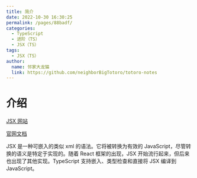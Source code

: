 ```yaml
---
title: 简介
date: 2022-10-30 16:30:25
permalink: /pages/88badf/
categories:
  - TypeScript
  - 进阶（TS）
  - JSX（TS）
tags:
  - JSX（TS）
author: 
  name: 邻家大龙猫
  link: https://github.com/neighborBigTotoro/totoro-notes
---
```




# 介绍


[JSX 网站](https://facebook.github.io/jsx/)

[官网文档](https://www.typescriptlang.org/docs/handbook/jsx.html)


JSX 是一种可嵌入的类似 xml 的语法。它将被转换为有效的 JavaScript，尽管转换的语义是特定于实现的。随着 React 框架的出现，JSX 开始流行起来，但后来也出现了其他实现。TypeScript 支持嵌入、类型检查和直接将 JSX 编译到 JavaScript。